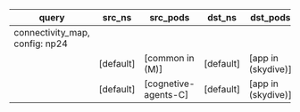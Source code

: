 |query|src_ns|src_pods|dst_ns|dst_pods|connection|
|---|---|---|---|---|---|
|connectivity_map, config: np24|
||[default]|[common in (M)]|[default]|[app in (skydive)]|UDP 53,|
||[default]|[cognetive-agents-C]|[default]|[app in (skydive)]|All connections|


